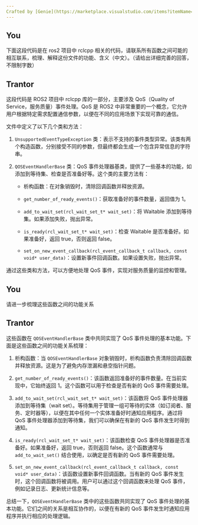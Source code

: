 ```yaml
---
Crafted by [Genie](https://marketplace.visualstudio.com/items?itemName=genieai.chatgpt-vscode)
---
```


## You

下面这段代码是在 ros2 项目中 rclcpp 相关的代码，请联系所有函数之间可能的相互联系，梳理、解释这份文件的功能、含义（中文）。（请给出详细完善的回答，不限制字数）

## Trantor

这段代码是 ROS2 项目中 rclcpp 库的一部分，主要涉及 QoS（Quality of Service，服务质量）事件处理。QoS 是 ROS2 中非常重要的一个概念，它允许用户根据特定需求配置通信参数，以便在不同的应用场景下实现可靠的通信。

文件中定义了以下几个类和方法：

1. `UnsupportedEventTypeException` 类：表示不支持的事件类型异常。该类有两个构造函数，分别接受不同的参数，但最终都会生成一个包含异常信息的字符串。

2. `QOSEventHandlerBase` 类：QoS 事件处理器基类，提供了一些基本的功能，如添加到等待集、检查是否准备好等。这个类的主要方法有：

   - 析构函数：在对象销毁时，清除回调函数并释放资源。

   - `get_number_of_ready_events()`：获取准备好的事件数量，返回值为 1。

   - `add_to_wait_set(rcl_wait_set_t* wait_set)`：将 Waitable 添加到等待集。如果添加失败，抛出异常。

   - `is_ready(rcl_wait_set_t* wait_set)`：检查 Waitable 是否准备好。如果准备好，返回 true，否则返回 false。

   - `set_on_new_event_callback(rcl_event_callback_t callback, const void* user_data)`：设置新事件回调函数。如果设置失败，抛出异常。

通过这些类和方法，可以方便地处理 QoS 事件，实现对服务质量的监控和管理。

## You

请进一步梳理这些函数之间的功能关系

## Trantor

这些函数在 `QOSEventHandlerBase` 类中共同实现了 QoS 事件处理的基本功能。下面是这些函数之间的功能关系梳理：

1. 析构函数：当 `QOSEventHandlerBase` 对象销毁时，析构函数负责清除回调函数并释放资源。这是为了避免内存泄漏和悬空指针问题。

2. `get_number_of_ready_events()`：该函数返回准备好的事件数量。在当前实现中，它始终返回 1。这个函数可以用于检查是否有新的 QoS 事件需要处理。

3. `add_to_wait_set(rcl_wait_set_t* wait_set)`：该函数将 QoS 事件处理器添加到等待集（wait set）。等待集用于管理一组可等待的实体（如订阅者、服务、定时器等），以便在其中任何一个实体准备好时通知应用程序。通过将 QoS 事件处理器添加到等待集，我们可以确保在有新的 QoS 事件发生时得到通知。

4. `is_ready(rcl_wait_set_t* wait_set)`：该函数检查 QoS 事件处理器是否准备好。如果准备好，返回 true，否则返回 false。这个函数通常与 `add_to_wait_set()` 结合使用，以确定是否有新的 QoS 事件需要处理。

5. `set_on_new_event_callback(rcl_event_callback_t callback, const void* user_data)`：该函数设置新事件回调函数。当有新的 QoS 事件发生时，这个回调函数将被调用。用户可以通过这个回调函数来处理 QoS 事件，例如记录日志、更新统计信息等。

总结一下，`QOSEventHandlerBase` 类中的这些函数共同实现了 QoS 事件处理的基本功能。它们之间的关系是相互协作的，以便在有新的 QoS 事件发生时通知应用程序并执行相应的处理逻辑。
